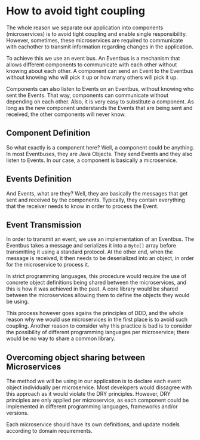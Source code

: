# How to avoid tight coupling

The whole reason we separate our application into components (microservices) is to avoid tight coupling and enable single responsibility. However, sometimes, these microservices are required to communicate with eachother to transmit information regarding changes in the application.

To achieve this we use an event bus. An Eventbus is a mechanism that allows different components to communicate with each other without knowing about each other. A component can send an Event to the Eventbus without knowing who will pick it up or how many others will pick it up.

Components can also listen to Events on an Eventbus, without knowing who sent the Events. That way, components can communicate without depending on each other. Also, it is very easy to substitute a component. As long as the new component understands the Events that are being sent and received, the other components will never know.

## Component Definition

So what exactly is a component here? Well, a component could be anything. In most Eventbuses, they are Java Objects. They send Events and they also listen to Events. In our case, a component is basically a microservice.

## Events Definition

And Events, what are they? Well, they are basically the messages that get sent and received by the components. Typically, they contain everything that the receiver needs to know in order to process the Event.

## Event Transmission

In order to transmit an event, we use an implementation of an Eventbus. The Eventbus takes a message and serializes it into a `Byte[]` array before transmitting it using a standard protocol. At the other end, when the message is received, it then needs to be deserialized into an object, in order for the microservice to process it.

In strict programming languages, this procedure would require the use of concrete object definitions being shared between the microservices, and this is how it was achieved in the past. A core library would be shared between the microservices allowing them to define the objects they would be using.

This process however goes agains the principles of DDD, and the whole reason why we would use microservices in the first place is to avoid such coupling. Another reason to consider why this practice is bad is to consider the possibility of different programming languages per microservice; there would be no way to share a common library.

## Overcoming object sharing between Microservices

The method we will be using in our application is to declare each event object individually per microservice. Most developers would dissagree with this approach as it would violate the DRY principles. However, DRY principles are only applied per microservice, as each component could be implemented in different programming languages, frameworks and/or versions.

Each microservice should have its own definitions, and update models according to domain requirements.
